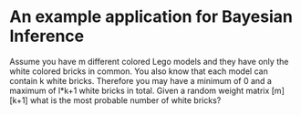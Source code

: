 # An example application for Bayesian Inference
Assume you have m different colored Lego models and they have only the white colored bricks in common. You also know that each model can contain k white bricks.
Therefore you may have a minimum of 0 and a maximum of l*k+1 white bricks in total.
Given a random weight matrix [m][k+1] what is the most probable number of white bricks?
